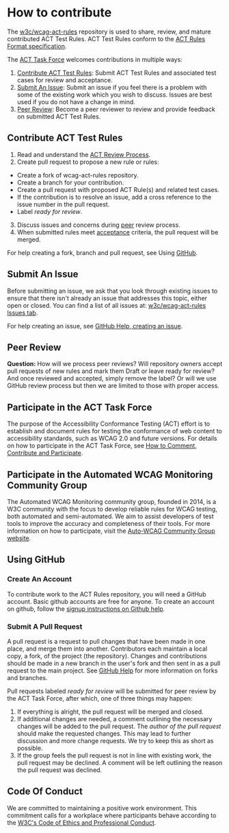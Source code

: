 # How to contribute
The [w3c/wcag-act-rules](https://github.com/w3c/wcag-act-rules) repository is used to share, review, and mature contributed ACT Test Rules. ACT Test Rules conform to the [ACT Rules Format specification](https://www.w3.org/TR/act-rules-format/).

The [ACT Task Force](https://www.w3.org/WAI/GL/task-forces/conformance-testing/) welcomes contributions in multiple ways:

1. [Contribute ACT Test Rules](#contribute-act-test-rules): Submit ACT Test Rules and associated test cases for review and acceptance.
2. [Submit An Issue](#submit-an-issue): Submit an issue if you feel there is a problem with some of the existing work which you wish to discuss. Issues are best used if you do not have a change in mind.
3. [Peer Review](#peer-review): Become a peer reviewer to review and provide feedback on submitted ACT Test Rules.

## Contribute ACT Test Rules
1.	Read and understand the [ACT Review Process](https://www.w3.org/WAI/GL/task-forces/conformance-testing/wiki/ACT_Review_Process).
2.	Create pull request to propose a new rule or rules:
  * Create a fork of wcag-act-rules repository.
  * Create a branch for your contribution.
  * Create a pull request with proposed ACT Rule(s) and related test cases.
  * If the contribution is to resolve an issue, add a cross reference to the issue number in the pull request.
  * Label *ready for review*.
3.	Discuss issues and concerns during [peer](https://www.w3.org/WAI/GL/task-forces/conformance-testing/wiki/ACT_Review_Process#Peer_review) review process.
4.	When submitted rules meet [acceptance](https://www.w3.org/WAI/GL/task-forces/conformance-testing/wiki/ACT_Review_Process#Acceptance) criteria, the pull request will be merged.

For help creating a fork, branch and pull request, see Using [GitHub](#using-github).

## Submit An Issue

Before submitting an issue, we ask that you look through existing issues to ensure that there isn't already an issue that addresses this topic, either open or closed. You can find a list of all issues at: [w3c/wcag-act-rules Issues tab](https://github.com/w3c/wcag-act-rules/issues).

For help creating an issue, see [GitHub Help, creating an issue](https://help.github.com/articles/creating-an-issue/).

## Peer Review
**Question:** How will we process peer reviews? Will repository owners accept pull requests of new rules and mark them Draft or leave ready for review? And once reviewed and accepted, simply remove the label? Or will we use GitHub review process but then we are limited to those with proper access.

## Participate in the ACT Task Force

The purpose of the Accessibility Conformance Testing (ACT) effort is to establish and document rules for testing the conformance of web content to accessibility standards, such as WCAG 2.0 and future versions. For details on how to participate in the ACT Task Force, see [How to Comment, Contribute and Participate](https://www.w3.org/WAI/GL/task-forces/conformance-testing/#contribute). 

## Participate in the Automated WCAG Monitoring Community Group
The Automated WCAG Monitoring community group, founded in 2014, is a W3C community with the focus to develop reliable rules for WCAG testing, both automated and semi-automated. We aim to assist developers of test tools to improve the accuracy and completeness of their tools. For more information on how to participate, visit the [Auto-WCAG Community Group website](https://auto-wcag.github.io/auto-wcag/).

## Using GitHub

### Create An Account

To contribute work to the ACT Rules repository, you will need a GitHub account. Basic github accounts are free for anyone. To create an account on github, follow the [signup instructions on Github help](https://help.github.com/articles/signing-up-for-a-new-github-account/).

### Submit A Pull Request

A pull request is a request to pull changes that have been made in one place, and merge them into another. Contributors each maintain a local copy, a fork, of the project (the repository). Changes and contributions should be made in a new branch in the user's fork and then sent in as a pull request to the main project. See [GitHub Help](https://help.github.com/) for more information on forks and branches.

Pull requests labeled *ready for review* will be submitted for peer review by the ACT Task Force, after which, one of three things may happen:

1. If everything is alright, the pull request will be merged and closed.
2. If additional changes are needed, a comment outlining the necessary changes will be added to the pull request. The *author of the pull request* should make the requested changes. This may lead to further discussion and more change requests. We try to keep this as short as possible.
3. If the group feels the pull request is not in line with existing work, the pull request may be declined. A comment will be left outlining the reason the pull request was declined.

## Code Of Conduct

We are committed to maintaining a positive work environment. This commitment calls for a workplace where participants behave according to the [W3C's Code of Ethics and Professional Conduct](https://www.w3.org/Consortium/cepc/).
